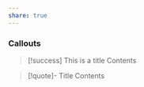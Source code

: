 ```yaml
---
share: true
---
```


### Callouts


> [!success] This is a title
> Contents

> [!quote]- Title
> Contents

